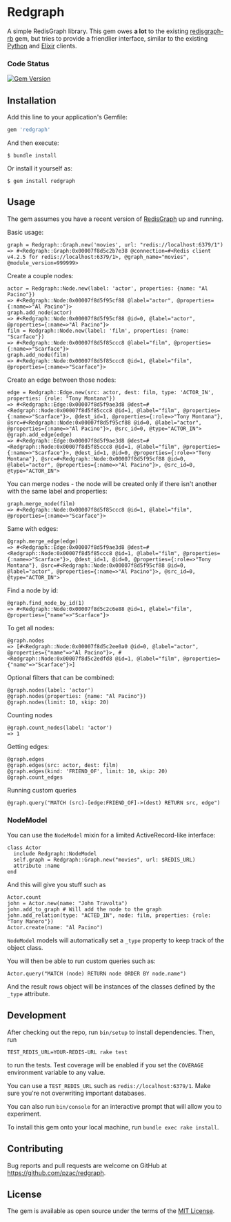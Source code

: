 # Redgraph

A simple RedisGraph library. This gem owes **a lot** to the existing [redisgraph-rb](https://github.com/RedisGraph/redisgraph-rb) gem, but tries to provide a friendlier interface, similar to the existing [Python](https://github.com/RedisGraph/redisgraph-py) and [Elixir](https://github.com/crflynn/redisgraph-ex) clients.

### Code Status

[![Gem Version](https://badge.fury.io/rb/redgraph.svg)](https://badge.fury.io/rb/redgraph)

## Installation

Add this line to your application's Gemfile:

```ruby
gem 'redgraph'
```

And then execute:

    $ bundle install

Or install it yourself as:

    $ gem install redgraph

## Usage

The gem assumes you have a recent version of [RedisGraph](https://oss.redislabs.com/redisgraph/) up and running.

Basic usage:

    graph = Redgraph::Graph.new('movies', url: "redis://localhost:6379/1")
    => #<Redgraph::Graph:0x00007f8d5c2b7e38 @connection=#<Redis client v4.2.5 for redis://localhost:6379/1>, @graph_name="movies", @module_version=999999>

Create a couple nodes:

    actor = Redgraph::Node.new(label: 'actor', properties: {name: "Al Pacino"})
    => #<Redgraph::Node:0x00007f8d5f95cf88 @label="actor", @properties={:name=>"Al Pacino"}>
    graph.add_node(actor)
    => #<Redgraph::Node:0x00007f8d5f95cf88 @id=0, @label="actor", @properties={:name=>"Al Pacino"}>
    film = Redgraph::Node.new(label: 'film', properties: {name: "Scarface"})
    => #<Redgraph::Node:0x00007f8d5f85ccc8 @label="film", @properties={:name=>"Scarface"}>
    graph.add_node(film)
    => #<Redgraph::Node:0x00007f8d5f85ccc8 @id=1, @label="film", @properties={:name=>"Scarface"}>

Create an edge between those nodes:

    edge = Redgraph::Edge.new(src: actor, dest: film, type: 'ACTOR_IN', properties: {role: "Tony Montana"})
    => #<Redgraph::Edge:0x00007f8d5f9ae3d8 @dest=#<Redgraph::Node:0x00007f8d5f85ccc8 @id=1, @label="film", @properties={:name=>"Scarface"}>, @dest_id=1, @properties={:role=>"Tony Montana"}, @src=#<Redgraph::Node:0x00007f8d5f95cf88 @id=0, @label="actor", @properties={:name=>"Al Pacino"}>, @src_id=0, @type="ACTOR_IN">
    @graph.add_edge(edge)
    => #<Redgraph::Edge:0x00007f8d5f9ae3d8 @dest=#<Redgraph::Node:0x00007f8d5f85ccc8 @id=1, @label="film", @properties={:name=>"Scarface"}>, @dest_id=1, @id=0, @properties={:role=>"Tony Montana"}, @src=#<Redgraph::Node:0x00007f8d5f95cf88 @id=0, @label="actor", @properties={:name=>"Al Pacino"}>, @src_id=0, @type="ACTOR_IN">

You can merge nodes - the node will be created only if there isn't another with the same label and properties:

    graph.merge_node(film)
    => #<Redgraph::Node:0x00007f8d5f85ccc8 @id=1, @label="film", @properties={:name=>"Scarface"}>

Same with edges:

    @graph.merge_edge(edge)
    => #<Redgraph::Edge:0x00007f8d5f9ae3d8 @dest=#<Redgraph::Node:0x00007f8d5f85ccc8 @id=1, @label="film", @properties={:name=>"Scarface"}>, @dest_id=1, @id=0, @properties={:role=>"Tony Montana"}, @src=#<Redgraph::Node:0x00007f8d5f95cf88 @id=0, @label="actor", @properties={:name=>"Al Pacino"}>, @src_id=0, @type="ACTOR_IN">

Find a node by id:

    @graph.find_node_by_id(1)
    => #<Redgraph::Node:0x00007f8d5c2c6e88 @id=1, @label="film", @properties={"name"=>"Scarface"}>

To get all nodes:

    @graph.nodes
    => [#<Redgraph::Node:0x00007f8d5c2ee0a0 @id=0, @label="actor", @properties={"name"=>"Al Pacino"}>, #<Redgraph::Node:0x00007f8d5c2edfd8 @id=1, @label="film", @properties={"name"=>"Scarface"}>]

Optional filters that can be combined:

    @graph.nodes(label: 'actor')
    @graph.nodes(properties: {name: "Al Pacino"})
    @graph.nodes(limit: 10, skip: 20)

Counting nodes

    @graph.count_nodes(label: 'actor')
    => 1

Getting edges:

    @graph.edges
    @graph.edges(src: actor, dest: film)
    @graph.edges(kind: 'FRIEND_OF', limit: 10, skip: 20)
    @graph.count_edges

Running custom queries

    @graph.query("MATCH (src)-[edge:FRIEND_OF]->(dest) RETURN src, edge")

### NodeModel

You can use the `NodeModel` mixin for a limited ActiveRecord-like interface:

    class Actor
      include Redgraph::NodeModel
      self.graph = Redgraph::Graph.new("movies", url: $REDIS_URL)
      attribute :name
    end

And this will give you stuff such as

    Actor.count
    john = Actor.new(name: "John Travolta")
    john.add_to_graph # Will add the node to the graph
    john.add_relation(type: "ACTED_IN", node: film, properties: {role: "Tony Manero"})
    Actor.create(name: "Al Pacino")

`NodeModel` models will automatically set a `_type` property to keep track of the object class.

You will then be able to run custom queries such as:

    Actor.query("MATCH (node) RETURN node ORDER BY node.name")

And the result rows object will be instances of the classes defined by the `_type` attribute.

## Development

After checking out the repo, run `bin/setup` to install dependencies. Then, run 

    TEST_REDIS_URL=YOUR-REDIS-URL rake test

to run the tests. Test coverage will be enabled if you set the `COVERAGE` environment variable to any value.

You can use a `TEST_REDIS_URL` such as `redis://localhost:6379/1`. Make sure you're not overwriting important databases.

You can also run `bin/console` for an interactive prompt that will allow you to experiment.

To install this gem onto your local machine, run `bundle exec rake install`.

## Contributing

Bug reports and pull requests are welcome on GitHub at https://github.com/pzac/redgraph.

## License

The gem is available as open source under the terms of the [MIT License](https://opensource.org/licenses/MIT).
